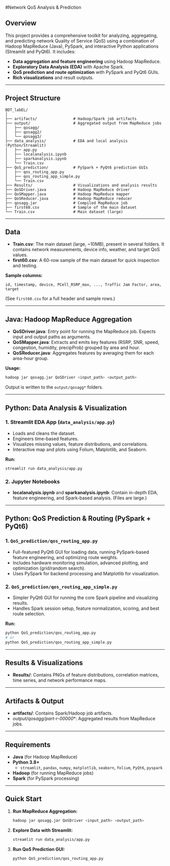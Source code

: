 #Network QoS Analysis & Prediction

## Overview

This project provides a comprehensive toolkit for analyzing, aggregating, and predicting network Quality of Service (QoS) using a combination of Hadoop MapReduce (Java), PySpark, and interactive Python applications (Streamlit and PyQt6). It includes:

- **Data aggregation and feature engineering** using Hadoop MapReduce.
- **Exploratory Data Analysis (EDA)** with Apache Spark.
- **QoS prediction and route optimization** with PySpark and PyQt6 GUIs.
- **Rich visualizations** and result outputs.

---

## Project Structure

```
BDT_labEL/
│
├── artifacts/                # Hadoop/Spark job artifacts
├── output/                   # Aggregated output from MapReduce jobs
│   ├── qosagg/
│   ├── qosagg2/
│   └── qosagg3/
├── data_analysis/            # EDA and local analysis (Python/Streamlit)
│   ├── app.py
│   ├── localanalysis.ipynb
│   ├── sparkanalysis.ipynb
│   └── Train.csv
├── QoS_prediction/           # PySpark + PyQt6 prediction GUIs
│   ├── qos_routing_app.py
│   ├── qos_routing_app_simple.py
│   └── Train.csv
├── Results/                  # Visualizations and analysis results
├── QoSDriver.java            # Hadoop MapReduce driver
├── QoSMapper.java            # Hadoop MapReduce mapper
├── QoSReducer.java           # Hadoop MapReduce reducer
├── qosagg.jar                # Compiled MapReduce job
├── first60.csv               # Sample of the main dataset
└── Train.csv                 # Main dataset (large)
```

---

## Data

- **Train.csv**: The main dataset (large, ~10MB), present in several folders. It contains network measurements, device info, weather, and target QoS values.
- **first60.csv**: A 60-row sample of the main dataset for quick inspection and testing.

**Sample columns:**
```
id, timestamp, device, PCell_RSRP_max, ..., Traffic Jam Factor, area, target
```
(See `first60.csv` for a full header and sample rows.)

---

## Java: Hadoop MapReduce Aggregation

- **QoSDriver.java**: Entry point for running the MapReduce job. Expects input and output paths as arguments.
- **QoSMapper.java**: Extracts and emits key features (RSRP, SNR, speed, congestion, humidity, precipProb) grouped by area and hour.
- **QoSReducer.java**: Aggregates features by averaging them for each area-hour group.

**Usage:**
```sh
hadoop jar qosagg.jar QoSDriver <input_path> <output_path>
```
Output is written to the `output/qosagg*` folders.

---

## Python: Data Analysis & Visualization

### 1. Streamlit EDA App (`data_analysis/app.py`)

- Loads and cleans the dataset.
- Engineers time-based features.
- Visualizes missing values, feature distributions, and correlations.
- Interactive map and plots using Folium, Matplotlib, and Seaborn.

**Run:**
```sh
streamlit run data_analysis/app.py
```

### 2. Jupyter Notebooks

- **localanalysis.ipynb** and **sparkanalysis.ipynb**: Contain in-depth EDA, feature engineering, and Spark-based analysis. (Files are large.)

---

## Python: QoS Prediction & Routing (PySpark + PyQt6)

### 1. `QoS_prediction/qos_routing_app.py`

- Full-featured PyQt6 GUI for loading data, running PySpark-based feature engineering, and optimizing route weights.
- Includes hardware monitoring simulation, advanced plotting, and optimization (grid/random search).
- Uses PySpark for backend processing and Matplotlib for visualization.

### 2. `QoS_prediction/qos_routing_app_simple.py`

- Simpler PyQt6 GUI for running the core Spark pipeline and visualizing results.
- Handles Spark session setup, feature normalization, scoring, and best route selection.

**Run:**
```sh
python QoS_prediction/qos_routing_app.py
# or
python QoS_prediction/qos_routing_app_simple.py
```

---

## Results & Visualizations

- **Results/**: Contains PNGs of feature distributions, correlation matrices, time series, and network performance maps.

---

## Artifacts & Output

- **artifacts/**: Contains Spark/Hadoop job artifacts.
- **output/qosagg*/part-r-00000**: Aggregated results from MapReduce jobs.

---

## Requirements

- **Java** (for Hadoop MapReduce)
- **Python 3.8+**
  - `streamlit`, `pandas`, `numpy`, `matplotlib`, `seaborn`, `folium`, `PyQt6`, `pyspark`
- **Hadoop** (for running MapReduce jobs)
- **Spark** (for PySpark processing)

---

## Quick Start

1. **Run MapReduce Aggregation:**
   ```sh
   hadoop jar qosagg.jar QoSDriver <input_path> <output_path>
   ```

2. **Explore Data with Streamlit:**
   ```sh
   streamlit run data_analysis/app.py
   ```

3. **Run QoS Prediction GUI:**
   ```sh
   python QoS_prediction/qos_routing_app.py
   ```

